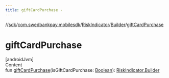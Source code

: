 ```yaml
---
title: giftCardPurchase -
---
```

//[sdk](../../../../index)/[com.swedbankpay.mobilesdk](../../index)/[RiskIndicator](../index)/[Builder](index)/[giftCardPurchase](gift-card-purchase)



# giftCardPurchase  
[androidJvm]  
Content  
fun [giftCardPurchase](gift-card-purchase)(isGiftCardPurchase: [Boolean](https://kotlinlang.org/api/latest/jvm/stdlib/kotlin/-boolean/index.html)): [RiskIndicator.Builder](index)  




